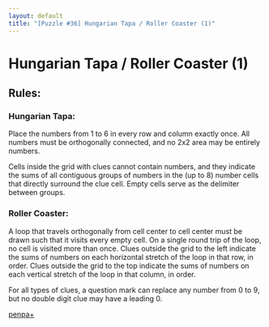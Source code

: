 ```yaml
---
layout: default
title: "[Puzzle #36] Hungarian Tapa / Roller Coaster (1)"
---
```


# Hungarian Tapa / Roller Coaster (1)

## Rules:

### Hungarian Tapa:

Place the numbers from 1 to 6 in every row and column exactly once. All numbers must be orthogonally connected, and no 2x2 area may be entirely numbers.

Cells inside the grid with clues cannot contain numbers, and they indicate the sums of all contiguous groups of numbers in the (up to 8) number cells that directly surround the clue cell. Empty cells serve as the delimiter between groups.

### Roller Coaster:

A loop that travels orthogonally from cell center to cell center must be drawn such that it visits every empty cell. On a single round trip of the loop, no cell is visited more than once. Clues outside the grid to the left indicate the sums of numbers on each horizontal stretch of the loop in that row, in order. Clues outside the grid to the top indicate the sums of numbers on each vertical stretch of the loop in that column, in order.

For all types of clues, a question mark can replace any number from 0 to 9, but no double digit clue may have a leading 0.

[penpa+](https://tinyurl.com/29ca8cdk)
